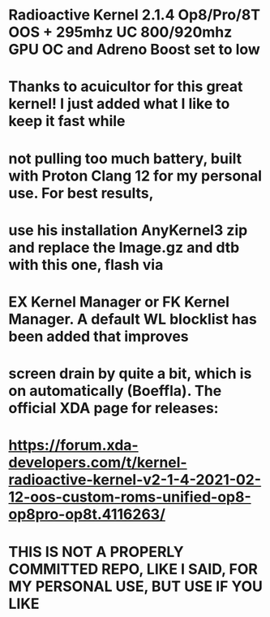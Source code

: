 # Radioactive Kernel 2.1.4 Op8/Pro/8T OOS + 295mhz UC 800/920mhz GPU OC and Adreno Boost set to low
# Thanks to acuicultor for this great kernel!  I just added what I like to keep it fast while
# not pulling too much battery, built with Proton Clang 12 for my personal use.  For best results,
# use his installation AnyKernel3 zip and replace the Image.gz and dtb with this one, flash via
# EX Kernel Manager or FK Kernel Manager.  A default WL blocklist has been added that improves
# screen drain by quite a bit, which is on automatically (Boeffla).  The official XDA page for releases:
# https://forum.xda-developers.com/t/kernel-radioactive-kernel-v2-1-4-2021-02-12-oos-custom-roms-unified-op8-op8pro-op8t.4116263/
# THIS IS NOT A PROPERLY COMMITTED REPO, LIKE I SAID, FOR MY PERSONAL USE, BUT USE IF YOU LIKE
